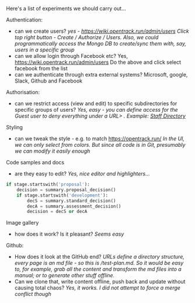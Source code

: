 <!-- TITLE: Test Plan -->
<!-- SUBTITLE: Tyres we need to kick -->

Here's a list of experiments we should carry out...

Authentication:
* can we create users? *yes - https://wiki.opentrack.run/admin/users Click top right button - Create / Authorize / Users. Also, we could programmatically access the Mongo DB to create/sync them with, say, users in a specific group*
* can we allow login through Facebook etc? Yes, https://wiki.opentrack.run/admin/users Do the above and click select facebook from the list
* can we authenticate through extra external systems? Microsoft, google, Slack, Github and Facebook

Authorisation:
* can we restrict access (view and edit) to specific subdirectories for specific groups of users? *Yes, easy - you can define access for the Guest user to deny everything under a URL> . Example:  [Staff Directory](staff/home)*


Styling
* can we tweak the style - e.g. to match https://opentrack.run/  *In the UI, we can only select from colors.  But since all code is in Git, presumably we can modify it easily enough*

Code samples and docs
* are they easy to edit?  *Yes, nice editor and highlighters...*

```python
if stage.startswith('proposal'):
    decision = summary.proposal_decision()
    if stage.startswith('development'):
        decS = summary.standard_decision()
        decA = summary.assessment_decision()
        decision = decS or decA
```


Image gallery
* how does it work?  Is it pleasant? *Seems easy*

Github:
* How does it look at the GitHub end?  *URLs define a directory structure, every page is an md file - so this is /test-plan.md.  So it would be easy to, for example, grab all the content and transform the md files into a manual; or to generate other stuff offline.*
* Can we clone that, write content offline, push back and update without causing total chaos? *Yes, it works.  I did not attempt to force a merge conflict though*